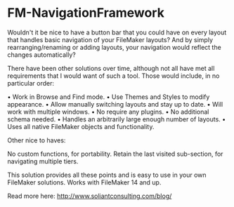 FM-NavigationFramework
===========
Wouldn't it be nice to have a button bar that you could have on every layout that handles basic navigation of your FileMaker layouts? And by simply rearranging/renaming or adding layouts, your navigation would reflect the changes automatically? 

There have been other solutions over time, although not all have met all requirements that I would want of such a tool. Those would include, in no particular order: 

 • Work in Browse and Find mode. 
 • Use Themes and Styles to modify appearance.
 • Allow manually switching layouts and stay up to date. 
 • Will work with multiple windows.
 • No require any plugins. 
 • No additional schema needed. 
 • Handles an arbitrarily large enough number of layouts. 
 • Uses all native FileMaker objects and functionality. 

Other nice to haves: 

 No custom functions, for portability. 
 Retain the last visited sub-section, for navigating multiple tiers. 

This solution provides all these points and is easy to use in your own FileMaker solutions. Works with FileMaker 14 and up.


Read more here:
http://www.soliantconsulting.com/blog/